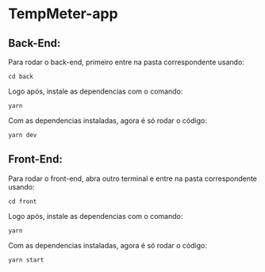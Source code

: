 # TempMeter-app

## Back-End:

Para rodar o back-end, primeiro entre na pasta correspondente usando: 

`cd back`

Logo após, instale as dependencias com o comando: 

`yarn`

Com as dependencias instaladas, agora é só rodar o código:

`yarn dev`

## Front-End:
Para rodar o front-end, abra outro terminal e entre na pasta correspondente usando: 

`cd front`

Logo após, instale as dependencias com o comando: 

`yarn`

Com as dependencias instaladas, agora é só rodar o código:

`yarn start`
